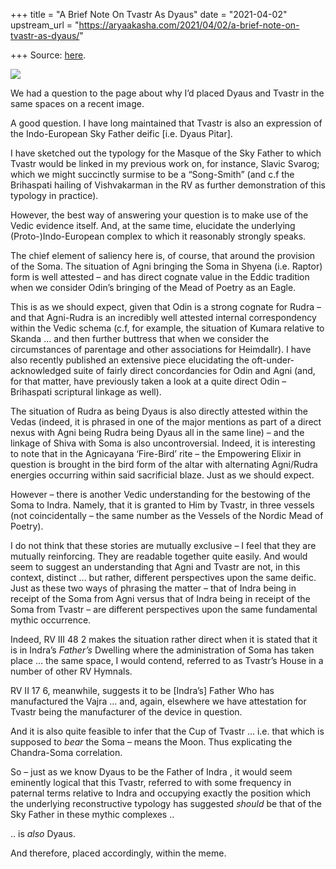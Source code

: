 +++
title = "A Brief Note On Tvastr As Dyaus"
date = "2021-04-02"
upstream_url = "https://aryaakasha.com/2021/04/02/a-brief-note-on-tvastr-as-dyaus/"

+++
Source: [here](https://aryaakasha.com/2021/04/02/a-brief-note-on-tvastr-as-dyaus/).

![](https://aryaakasha.files.wordpress.com/2021/04/visvakarma4.jpg?w=600)

We had a question to the page about why I’d placed Dyaus and Tvastr in
the same spaces on a recent image.

A good question. I have long maintained that Tvastr is also an
expression of the Indo-European Sky Father deific \[i.e. Dyaus Pitar\].

I have sketched out the typology for the Masque of the Sky Father to
which Tvastr would be linked in my previous work on, for instance,
Slavic Svarog; which we might succinctly surmise to be a “Song-Smith”
(and c.f the Brihaspati hailing of Vishvakarman in the RV as further
demonstration of this typology in practice).

However, the best way of answering your question is to make use of the
Vedic evidence itself. And, at the same time, elucidate the underlying
(Proto-)Indo-European complex to which it reasonably strongly speaks.

The chief element of saliency here is, of course, that around the
provision of the Soma. The situation of Agni bringing the Soma in Shyena
(i.e. Raptor) form is well attested – and has direct cognate value in
the Eddic tradition when we consider Odin’s bringing of the Mead of
Poetry as an Eagle.

This is as we should expect, given that Odin is a strong cognate for
Rudra – and that Agni-Rudra is an incredibly well attested internal
correspondency within the Vedic schema (c.f, for example, the situation
of Kumara relative to Skanda … and then further buttress that when we
consider the circumstances of parentage and other associations for
Heimdallr). I have also recently published an extensive piece
elucidating the oft-under-acknowledged suite of fairly direct
concordancies for Odin and Agni (and, for that matter, have previously
taken a look at a quite direct Odin – Brihaspati scriptural linkage as
well).

The situation of Rudra as being Dyaus is also directly attested within
the Vedas (indeed, it is phrased in one of the major mentions as part of
a direct nexus with Agni being Rudra being Dyaus all in the same line) –
and the linkage of Shiva with Soma is also uncontroversial. Indeed, it
is interesting to note that in the Agnicayana ‘Fire-Bird’ rite – the
Empowering Elixir in question is brought in the bird form of the altar
with alternating Agni/Rudra energies occurring within said sacrificial
blaze. Just as we should expect.

However – there is another Vedic understanding for the bestowing of the
Soma to Indra. Namely, that it is granted to Him by Tvastr, in three
vessels (not coincidentally – the same number as the Vessels of the
Nordic Mead of Poetry).

I do not think that these stories are mutually exclusive – I feel that
they are mutually reinforcing. They are readable together quite easily.
And would seem to suggest an understanding that Agni and Tvastr are not,
in this context, distinct … but rather, different perspectives upon the
same deific. Just as these two ways of phrasing the matter – that of
Indra being in receipt of the Soma from Agni versus that of Indra being
in receipt of the Soma from Tvastr – are different perspectives upon the
same fundamental mythic occurrence.

Indeed, RV III 48 2 makes the situation rather direct when it is stated
that it is in Indra’s *Father’s* Dwelling where the administration of
Soma has taken place … the same space, I would contend, referred to as
Tvastr’s House in a number of other RV Hymnals.

RV II 17 6, meanwhile, suggests it to be \[Indra’s\] Father Who has
manufactured the Vajra … and, again, elsewhere we have attestation for
Tvastr being the manufacturer of the device in question.

And it is also quite feasible to infer that the Cup of Tvastr … i.e.
that which is supposed to *bear* the Soma – means the Moon. Thus
explicating the Chandra-Soma correlation.

So – just as we know Dyaus to be the Father of Indra , it would seem
eminently logical that this Tvastr, referred to with some frequency in
paternal terms relative to Indra and occupying exactly the position
which the underlying reconstructive typology has suggested *should* be
that of the Sky Father in these mythic complexes ..

.. is *also* Dyaus.

And therefore, placed accordingly, within the meme.
